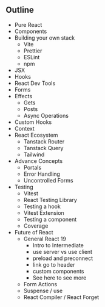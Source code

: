 ## Outline

- Pure React
- Components
- Building your own stack
  - Vite
  - Prettier
  - ESLint
  - npm
- JSX
- Hooks
- React Dev Tools
- Forms
- Effects
  - Gets
  - Posts
  - Async Operations
- Custom Hooks
- Context
- React Ecosystem
  - Tanstack Router
  - Tanstack Query
  - Tailwind
- Advance Concepts
  - Portals
  - Error Handling
  - Uncontrolled Forms
- Testing
  - Vitest
  - React Testing Library
  - Testing a hook
  - Vitest Extension
  - Testing a component
  - Coverage
- Future of React
  - General React 19
    - Intro to Intermediate
    - use server vs use client
    - preload and preconnect
    - link go to header
    - custom components
    - See here to see more
  - Form Actions
  - Suspense / use
  - React Compiler / React Forget
